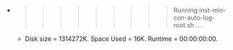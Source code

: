 * >>>>>>>>> Running inst-min-con-auto-log-root.sh ...
  * Disk size = 1314272K. Space Used = 16K. Runtime = 00:00:00:00.
